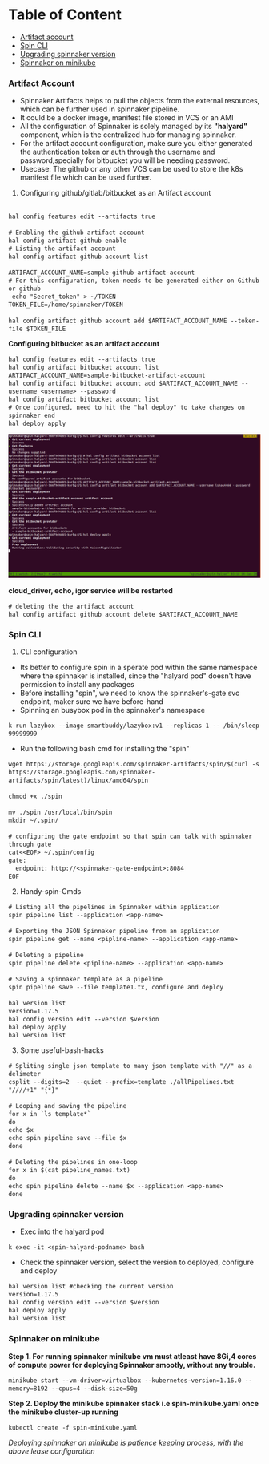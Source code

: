 Table of Content
===================

* [Artifact account](#artifact-account)
* [Spin CLI](#spin-cli)
* [Upgrading spinnaker version](#upgrading-spinnaker-version)
* [Spinnaker on minikube](#spinnaker-on-minikube)

###  Artifact Account

* Spinnaker Artifacts helps to pull the objects from the external resources, which can be further used in spinnaker pipeline.
* It could be a docker image, manifest file stored in VCS or an AMI 
* All the configuration of Spinnaker is solely managed by its **"halyard"** component, which is the centralized hub for managing spinnaker.
* For the artifact account configuration, make sure you either generated the authentication token or auth through the username and password,specially for bitbucket you will be needing password.
* Usecase: The github or any other VCS can be used to store the k8s manifest file which can be used further.

1. Configuring github/gitlab/bitbucket as an Artifact account

```

hal config features edit --artifacts true

# Enabling the github artifact account
hal config artifact github enable
# Listing the artifact account
hal config artifact github account list

ARTIFACT_ACCOUNT_NAME=sample-github-artifact-account
# For this configuration, token-needs to be generated either on Github or github
 echo "Secret_token" > ~/TOKEN
TOKEN_FILE=/home/spinnaker/TOKEN

hal config artifact github account add $ARTIFACT_ACCOUNT_NAME --token-file $TOKEN_FILE

```
**Configuring bitbucket as an artifact account**
```
hal config features edit --artifacts true
hal config artifact bitbucket account list
ARTIFACT_ACCOUNT_NAME=sample-bitbucket-artifact-account
hal config artifact bitbucket account add $ARTIFACT_ACCOUNT_NAME --username <username> --password
hal config artifact bitbucket account list
# Once configured, need to hit the "hal deploy" to take changes on spinnaker end
hal deploy apply
```
![bitbucket-artifact-example](pics/bitbucket-artifact-account.png)

**cloud_driver, echo, igor service will be restarted**
```
# deleting the the artifact account
hal config artifact github account delete $ARTIFACT_ACCOUNT_NAME 

```


### Spin CLI
1. CLI configuration
* Its better to configure spin in a sperate pod within the same namespace where the spinnaker is installed, since the "halyard pod" doesn't have permission to install any packages
* Before installing "spin", we need to know the spinnaker's-gate svc endpoint, maker sure we have before-hand
* Spinning an busybox pod in the spinnaker's namespace
```
k run lazybox --image smartbuddy/lazybox:v1 --replicas 1 -- /bin/sleep 99999999
```
* Run the following bash cmd for installing the "spin"
```
wget https://storage.googleapis.com/spinnaker-artifacts/spin/$(curl -s https://storage.googleapis.com/spinnaker-artifacts/spin/latest)/linux/amd64/spin

chmod +x ./spin

mv ./spin /usr/local/bin/spin
mkdir ~/.spin/

# configuring the gate endpoint so that spin can talk with spinnaker through gate
cat<<EOF> ~/.spin/config
gate:
  endpoint: http://<spinnaker-gate-endpoint>:8084
EOF
```
2. Handy-spin-Cmds
```
# Listing all the pipelines in Spinnaker within application
spin pipeline list --application <app-name>

# Exporting the JSON Spinnaker pipeline from an application 	
spin pipeline get --name <pipline-name> --application <app-name> 

# Deleting a pipeline
spin pipeline delete <pipline-name> --application <app-name>

# Saving a spinnaker template as a pipeline
spin pipeline save --file template1.tx, configure and deploy

hal version list
version=1.17.5
hal config version edit --version $version
hal deploy apply
hal version list
``` 
3. Some useful-bash-hacks
```
# Spliting single json template to many json template with "//" as a delimeter
csplit --digits=2  --quiet --prefix=template ./allPipelines.txt "////+1" "{*}"

# Looping and saving the pipeline
for x in `ls template*`
do
echo $x
echo spin pipeline save --file $x
done

# Deleting the pipelines in one-loop 
for x in $(cat pipeline_names.txt)
do
echo spin pipeline delete --name $x --application <app-name>
done
```


### Upgrading spinnaker version
* Exec into the halyard pod
```
k exec -it <spin-halyard-podname> bash
``` 
* Check the spinnaker version, select the version to deployed, configure and deploy
```
hal version list #checking the current version
version=1.17.5
hal config version edit --version $version
hal deploy apply
hal version list

```

### Spinnaker on minikube

**Step 1. For running spinnaker minikube vm must atleast have 8Gi,4 cores of compute power for deploying Spinnaker smootly, without any trouble.**
```
minikube start --vm-driver=virtualbox --kubernetes-version=1.16.0 --memory=8192 --cpus=4 --disk-size=50g
```

**Step 2. Deploy the minikube spinnaker stack i.e spin-minikube.yaml once the minikube cluster-up running**
```
kubectl create -f spin-minikube.yaml
```
*Deploying spinnaker on minikube is patience keeping process, with the above lease configuration*



































